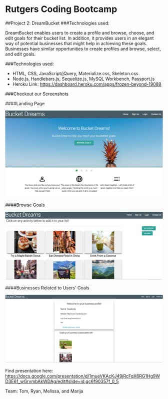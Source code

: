 # Rutgers Coding Bootcamp
##Project 2: DreamBucket
###Technologies used:

DreamBucket enables users to create a profile and browse, choose, and edit goals for their bucket list.
In addition, it provides users in an elegant way of potential businesses that might help in achieving these goals.
Businesses have similar opportunities to create profiles and browse, select, and edit goals.

###Technologies used:
- HTML, CSS, JavaScript/jQuery, Materialize.css, Skeleton.css
- Node.js, Handlebars.js, Sequelize.js, MySQL Workbench, Passport.js
- Heroku Link: https://dashboard.heroku.com/apps/frozen-beyond-19089

###Checkout our Screenshots

####Landing Page

<img src= "https://github.com/Tomcariello/RutProject2/blob/master/public/ssimg1.png"/>

####Browse Goals

<img src= "https://github.com/Tomcariello/RutProject2/blob/master/public/ssimg2.png"/>

####Businesses Related to Users' Goals

<img src= "https://github.com/Tomcariello/RutProject2/blob/master/public/ssimg3.png"/>


Find presentation here: https://docs.google.com/presentation/d/1mueVKAcKJ49jRcFqX6RG1Hg9WD3E61_wGrvmbAkWDAg/edit#slide=id.gc6f90357f_0_5

Team: Tom, Ryan, Melissa, and Marija

